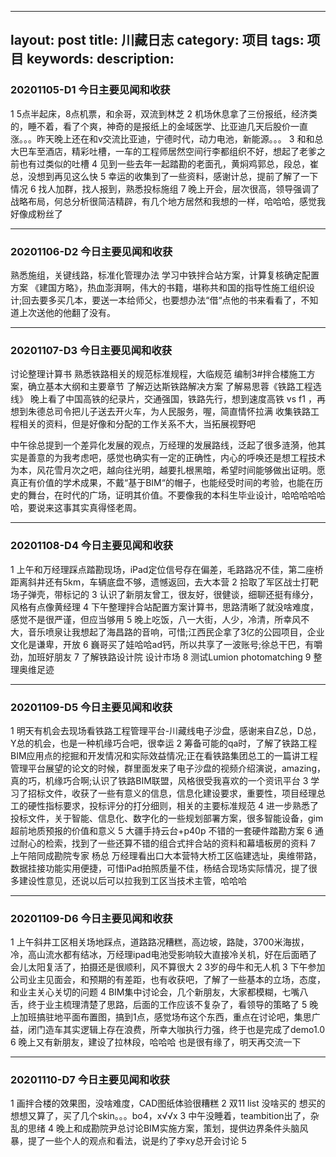 
---
layout: post
title: 川藏日志
category: 项目
tags: 项目
keywords: 
description: 
---

### 20201105-D1 今日主要见闻和收获
1 5点半起床，8点机票，和余哥，双流到林芝
2 机场休息拿了三份报纸，经济类的，睡不着，看了个爽，神奇的是报纸上的金域医学、比亚迪几天后股价一直涨。。。昨天晚上还在和v交流比亚迪，宁德时代，动力电池，新能源。。。
3 和和总大巴车至酒店，精彩吐槽，一车的工程师居然空间行李都组织不好，想起了老爹之前也有过类似的吐槽
4 见到一些去年一起踏勘的老面孔，黄焖鸡郭总，段总，崔总，没想到再见这么快
5 幸运的收集到了一些资料，感谢计总，提前了解了一下情况
6 找人加群，找人报到，熟悉投标施组
7 晚上开会，层次很高，领导强调了战略布局，何总分析很简洁精辟，有几个地方居然和我想的一样，哈哈哈，感觉我好像成粉丝了

---

### 20201106-D2 今日主要见闻和收获

熟悉施组，关键线路，标准化管理办法
学习中铁拌合站方案，计算复核确定配置方案
《建国方略》，热血澎湃啊，伟大的书籍，堪称共和国的指导性施工组织设计;回去要多买几本，要送一本给师父，也要想办法“借“点他的书来看看了，不知道上次送他的他翻了没有。

---

### 20201107-D3 今日主要见闻和收获

讨论整理计算书
熟悉铁路相关的规范标准规程，大临规范
编制3#拌合楼施工方案，确立基本大纲和主要章节
了解迈达斯铁路解决方案
了解易思蓉《铁路工程选线》
晚上看了中国高铁的纪录片，交通强国，铁路先行，想到速度高铁 vs f1 ，再想到朱德总司令把儿子送去开火车，为人民服务，喔，简直情怀拉满
收集铁路工程相关的资料，但是好像和分配的工作关系不大，当拓展视野吧

中午徐总提到一个差异化发展的观点，万经理的发展路线，泛起了很多涟漪，他其实是善意的为我考虑吧，感觉也确实有一定的正确性，内心的呼唤还是想工程技术为本，风花雪月次之吧，越向往光明，越要扎根黑暗，希望时间能够做出证明。愿真正有价值的学术成果，不戴“基于BIM“的帽子，也能经受时间的考验，也能在历史的舞台，在时代的广场，证明其价值。不要像我的本科生毕业设计，哈哈哈哈哈哈，要说来这事其实真得怪老周。

---

### 20201108-D4 今日主要见闻和收获

1 上午和万经理踩点踏勘现场，iPad定位信号存在偏差，毛路路况不佳，第二座桥距离斜井还有5km，车辆底盘不够，遗憾返回，去大本营
2 拾取了军区战士打靶场子弹壳，带标记的
3 认识了新朋友曾工，很友好，很健谈，细聊还挺有缘分，风格有点像黄经理
4 下午整理拌合站配置方案计算书，思路清晰了就没啥难度，感觉不是很严谨，但应当够用
5 晚上吃饭，八一大街，人少，冷清，所幸风不大，音乐喷泉让我想起了海昌路的音响，可惜;江西民企拿了3亿的公园项目，企业文化是谦卑，开放
6 巍哥买了娃哈哈ad钙，所以共享了一波账号;徐总干巴，有嚼劲，加班好朋友
7 了解铁路设计院 设计市场
8 测试Lumion photomatching
9 整理奥维足迹

---

### 20201109-D5 今日主要见闻和收获

1 明天有机会去现场看铁路工程管理平台-川藏线电子沙盘，感谢来自Z总，D总，Y总的机会，也是一种机缘巧合吧，很幸运
2 筹备可能的qa时，了解了铁路工程BIM应用点的挖掘和开发情况和实际效益情况;正在看铁路集团总工的一篇讲工程管理平台展望的论文的时候，群里面发来了电子沙盘的视频介绍演说，amazing，真的巧，机缘巧合啊;认识了铁路BIM联盟，风格很受我喜欢的一个资讯平台
3 学习了招标文件，收获了一些有意义的信息，信息化建设要求，重要性，项目经理总工的硬性指标要求，投标评分的打分细则，相关的主要标准规范
4 进一步熟悉了投标文件，关于智能、信息化、数字化的一些规划部署方案，很多智能设备，gim超前地质预报的价值和意义
5 大疆手持云台+p40p 不错的一套硬件踏勘方案
6 通过耐心的检索，找到了一些还算不错的组合式拌合站的资料和幕墙板房的资料
7 上午陪同成勘院专家 杨总 万经理看出口大本营特大桥工区临建选址，奥维带路，数据挂接功能实用便捷，可惜iPad拍照质量不佳，杨结合现场实际情况，提了很多建设性意见，还说以后可以拉我到工区当技术主管，哈哈哈

---

### 20201109-D6 今日主要见闻和收获

1 上午斜井工区相关场地踩点，道路路况糟糕，高边坡，路陡，3700米海拔，冷，高山流水都有结冰，万经理ipad电池受影响较大直接冷关机，好在后面晒了会儿太阳复活了，拍摄还是很顺利，风不算很大
2 3岁的母牛和无人机
3 下午参加公司业主见面会，和预期的有差距，也有收获吧，了解了一些基本的立场，态度，和业主关心关切的问题
4 BIM集中讨论会，几个新朋友，大家都模糊，七嘴八舌，终于业主梳理清楚了思路，后面的工作应该不复杂了，看领导的策略了
5 晚上加班搞驻地平面布置图，搞到1点，感觉场布这个东西，重点在讨论吧，集思广益，闭门造车其实逻辑上存在浪费，所幸大咖执行力强，终于也是完成了demo1.0
6 晚上又有新朋友，建设了拉林段，哈哈哈 也是很有缘了，明天再交流一下

---

### 20201110-D7 今日主要见闻和收获

1 画拌合楼的效果图，没啥难度，CAD图纸体验很糟糕
2 双11 list 没啥买的 想买的想想又算了，买了几个skin。。。bo4，x√√x
3 中午没睡着，teambition出了，杂乱的思绪
4 晚上和成勘院尹总讨论BIM实施方案，策划，提供边界条件头脑风暴，提了一些个人的观点和看法，说是约了李xy总开会讨论
5
